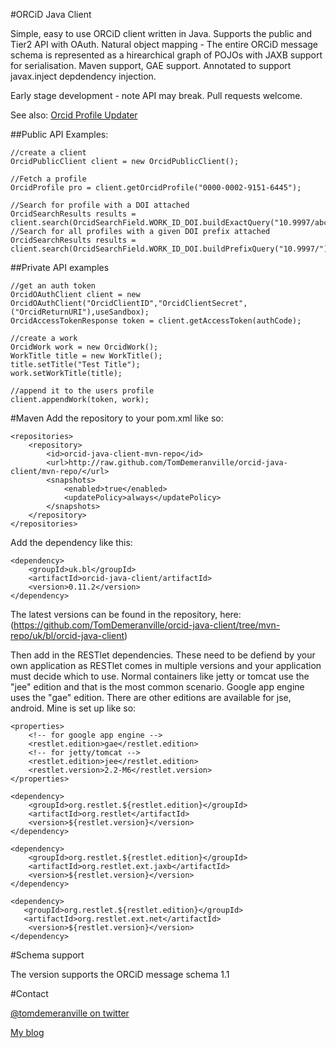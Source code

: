 #ORCiD Java Client 

Simple, easy to use ORCiD client written in Java.  Supports the public and Tier2 API with OAuth.  Natural object mapping - The entire ORCiD message schema is represented as a hirearchical graph of POJOs with JAXB support for serialisation.  Maven support, GAE support.  Annotated to support javax.inject depdendency injection.

Early stage development - note API may break.  Pull requests welcome.

See also: [Orcid Profile Updater](https://github.com/TomDemeranville/orcid-update-java)

##Public API Examples:

	//create a client
	OrcidPublicClient client = new OrcidPublicClient();

	//Fetch a profile
	OrcidProfile pro = client.getOrcidProfile("0000-0002-9151-6445");

	//Search for profile with a DOI attached
	OrcidSearchResults results = client.search(OrcidSearchField.WORK_ID_DOI.buildExactQuery("10.9997/abc123"));
	//Search for all profiles with a given DOI prefix attached
	OrcidSearchResults results = client.search(OrcidSearchField.WORK_ID_DOI.buildPrefixQuery("10.9997/"));

##Private API examples
	
	//get an auth token
	OrcidOAuthClient client = new OrcidOAuthClient("OrcidClientID","OrcidClientSecret",("OrcidReturnURI"),useSandbox);
	OrcidAccessTokenResponse token = client.getAccessToken(authCode);

	//create a work
	OrcidWork work = new OrcidWork();
	WorkTitle title = new WorkTitle();
	title.setTitle("Test Title");
	work.setWorkTitle(title);

	//append it to the users profile
	client.appendWork(token, work);

#Maven
Add the repository to your pom.xml like so:

	<repositories>
		<repository>
	        <id>orcid-java-client-mvn-repo</id>
	        <url>http://raw.github.com/TomDemeranville/orcid-java-client/mvn-repo/</url>
	        <snapshots>
	            <enabled>true</enabled>
	            <updatePolicy>always</updatePolicy>
	        </snapshots>
	    </repository>
    </repositories>

Add the dependency like this:

	<dependency>
		<groupId>uk.bl</groupId>
		<artifactId>orcid-java-client/artifactId>
		<version>0.11.2</version>
	</dependency>

The latest versions can be found in the repository, here: (https://github.com/TomDemeranville/orcid-java-client/tree/mvn-repo/uk/bl/orcid-java-client)

Then add in the RESTlet dependencies.  These need to be defiend by your own application as RESTlet comes in multiple versions and your application must decide which to use.  Normal containers like jetty or tomcat use the "jee" edition and that is the most common scenario. Google app engine uses the "gae" edition. There are other editions are available for jse, android.  Mine is set up like so:

	<properties>
		<!-- for google app engine -->
		<restlet.edition>gae</restlet.edition>
		<!-- for jetty/tomcat -->
		<restlet.edition>jee</restlet.edition>
		<restlet.version>2.2-M6</restlet.version>
	</properties> 

	<dependency>
		<groupId>org.restlet.${restlet.edition}</groupId>
		<artifactId>org.restlet</artifactId>
		<version>${restlet.version}</version>
	</dependency>

	<dependency>
		<groupId>org.restlet.${restlet.edition}</groupId>
		<artifactId>org.restlet.ext.jaxb</artifactId>
		<version>${restlet.version}</version>
	</dependency> 

	<dependency>
	   <groupId>org.restlet.${restlet.edition}</groupId>
	   <artifactId>org.restlet.ext.net</artifactId>
		<version>${restlet.version}</version>
	</dependency>

#Schema support

The version supports the ORCiD message schema 1.1

#Contact

[@tomdemeranville on twitter](https://twitter.com/tomdemeranville)

[My blog](http://demeranville.com)